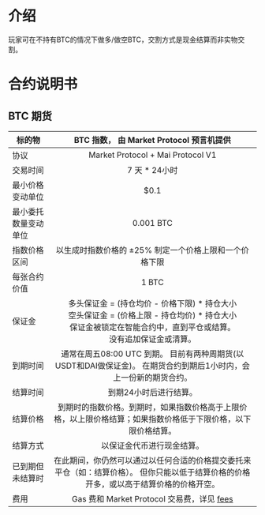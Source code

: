 # 介绍
玩家可在不持有BTC的情况下做多/做空BTC，交割方式是现金结算而非实物交割。


# 合约说明书

## BTC 期货

| 标的物              | BTC 指数， 由 Market Protocol 预言机提供         | 
| -------------       |:-------------: |
| 协议                | Market Protocol + Mai Protocol V1 |
| 交易时间            | 7 天 * 24小时        |  
| 最小价格变动单位     | $0.1 |   
| 最小委托数量变动单位 | 0.001 BTC |
| 指数价格区间        | 以生成时指数价格的 ±25% 制定一个价格上限和一个价格下限       | 
| 每张合约价值        | 1 BTC         |   
| 保证金             | 多头保证金 = (持仓均价 - 价格下限) * 持仓大小<br/>空头保证金 = (价格上限 - 持仓均价) * 持仓大小<br/>保证金被锁定在智能合约中，直到平仓或结算。<br/>没有追加保证金或清算。     |  
| 到期时间           | 通常在周五08:00 UTC 到期。 目前有两种周期货(以USDT和DAI做保证金)。 在期货合约到期后1小时内，会上一份新的期货合约。   |  
| 结算时间           | 到期24小时后进行结算。          |
| 结算价格           | 到期时的指数价格。到期时，如果指数价格高于上限价格，以上限价格结算；如果指数价格低于下限价格，以下限价格结算。            | 
| 结算方式           |   以保证金代币进行现金结算。      |  
| 已到期但未结算时    | 在此期间，你仍然可以通过以任何合适的价格提交委托来平仓（如：结算价格）。 但你只能以低于结算价格的价格开多，或以高于结算价格的价格开空。 |
| 费用               | Gas 费和 Market Protocol 交易费，详见 [fees](fees.md) |   

